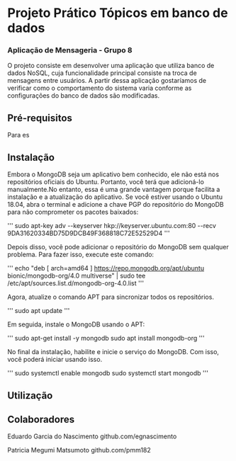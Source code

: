 # Projeto Prático Tópicos em banco de dados
### Aplicação de Mensageria - Grupo 8

O projeto consiste em desenvolver uma aplicação que utiliza banco de dados NoSQL, cuja funcionalidade principal consiste na troca de mensagens entre usuários. A partir dessa aplicação gostaríamos de verificar como o comportamento do sistema varia conforme as configurações do banco de dados são modificadas.

## Pré-requisitos
Para es

## Instalação
Embora o MongoDB seja um aplicativo bem conhecido, ele não está nos repositórios oficiais do Ubuntu. Portanto, você terá que adicioná-lo manualmente.No entanto, essa é uma grande vantagem porque facilita a instalação e a atualização do aplicativo. Se você estiver usando o Ubuntu 18.04, abra o terminal e adicione a chave PGP do repositório do MongoDB para não comprometer os pacotes baixados:

'''
sudo apt-key adv --keyserver hkp://keyserver.ubuntu.com:80 --recv 9DA31620334BD75D9DCB49F368818C72E52529D4
'''

Depois disso, você pode adicionar o repositório do MongoDB sem qualquer problema. Para fazer isso, execute este comando:

'''
echo "deb [ arch=amd64 ] https://repo.mongodb.org/apt/ubuntu bionic/mongodb-org/4.0 multiverse" | sudo tee /etc/apt/sources.list.d/mongodb-org-4.0.list
'''

Agora, atualize o comando APT para sincronizar todos os repositórios.

'''
sudo apt update
'''

Em seguida, instale o MongoDB usando o APT:

'''
sudo apt-get install -y mongodb
sudo apt install mongodb-org
'''

No final da instalação, habilite e inicie o serviço do MongoDB. Com isso, você poderá iniciar usando isso.

'''
sudo systemctl enable mongodb
sudo systemctl start mongodb
'''

## Utilização

## Colaboradores

Eduardo Garcia do Nascimento
github.com/egnascimento


Patricia Megumi Matsumoto
github.com/pmm182



